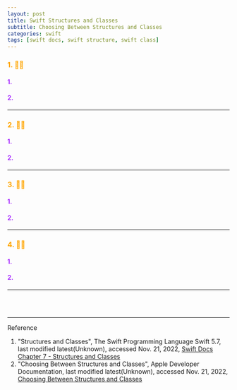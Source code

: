 ```yaml
---
layout: post
title: Swift Structures and Classes
subtitle: Choosing Between Structures and Classes
categories: swift
tags: [swift docs, swift structure, swift class]
---
```


### <span style="color: orange">1.  👩‍💻</span>
  
#### <span style="color: rgba(166, 42, 254, 1)">1. </span>
#### <span style="color: rgba(166, 42, 254, 1)">2. </span>


---

### <span style="color: orange">2. 👩‍💻</span>

#### <span style="color: rgba(166, 42, 254, 1)">1. </span>
#### <span style="color: rgba(166, 42, 254, 1)">2. </span>


---

### <span style="color: orange">3. 👩‍💻</span>

#### <span style="color: rgba(166, 42, 254, 1)">1. </span>
#### <span style="color: rgba(166, 42, 254, 1)">2. </span>


---

### <span style="color: orange">4. 👩‍💻</span>

#### <span style="color: rgba(166, 42, 254, 1)">1. </span>
#### <span style="color: rgba(166, 42, 254, 1)">2. </span>


---




<br><br>

---
Reference

1. "Structures and Classes", The Swift Programming Language Swift 5.7, last modified latest(Unknown), accessed Nov. 21, 2022, [Swift Docs Chapter 7 - Structures and Classes](https://docs.swift.org/swift-book/LanguageGuide/ClassesAndStructures.html)
2. "Choosing Between Structures and Classes", Apple Developer Documentation, last modified latest(Unknown), accessed Nov. 21, 2022, [Choosing Between Structures and Classes](https://developer.apple.com/documentation/swift/choosing-between-structures-and-classes)
